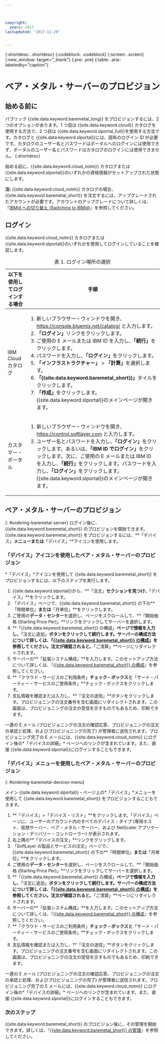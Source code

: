 ```yaml
---



copyright:
  years: 2017
lastupdated: "2017-11-29"


---
```


{:shortdesc: .shortdesc}
{:codeblock: .codeblock}
{:screen: .screen}
{:new_window: target="_blank"}
{:pre: .pre}
{:table: .aria-labeledby="caption"}

# ベア・メタル・サーバーのプロビジョン

## 始める前に
パブリック {{site.data.keyword.baremetal_long}} をプロビジョンするには、2 つのオプションがあります。1 つ目は {{site.data.keyword.cloud}} カタログを使用する方法で、2 つ目は {{site.data.keyword.slportal_full}}を使用する方法です。カタログと {{site.data.keyword.slportal}}には、固有のログイン ID が必要です。カタログのユーザー名とパスワードはポータルへのログインには使用できず、ポータルのユーザー名とパスワードはカタログのログインには使用できません。
{:shortdesc}

始める前に、{{site.data.keyword.cloud_notm}} カタログまたは {{site.data.keyword.slportal}}のいずれかの資格情報がセットアップされた状態にします。 
  
**注:** {{site.data.keyword.cloud_notm}} カタログの場合、{{site.data.keyword.baremetal_short}} を注文するには、アップグレードされたアカウントが必要です。アカウントのアップグレードについて詳しくは、『[IBMid への切り替え (Switching to IBMid)](https://console.ng.bluemix.net/docs/admin/softlayerlink.html)』を参照してください。
  
## ログイン 
{{site.data.keyword.cloud_notm}} カタログまたは {{site.data.keyword.slportal}}のいずれかを使用してログインしていることを確認します。 

  <table>
   <CAPTION>表 1. ログイン場所の選択</CAPTION>
   <THEAD>
   <TR>
   <th>以下を使用してログインする場合</th>
   <th>手順</th>
   </TR>
   </THEAD>
   <TBODY>
   <tr>
   <td>IBM Cloud カタログ</td>
   <td>
   <ol>
   <li>新しいブラウザー・ウィンドウを開き、<a href="https://console.bluemix.net/catalog/">https://console.bluemix.net/catalog/</a> と入力します。</li>
   <li><b>「ログイン」</b>リンクをクリックします。</li>
   <li>ご使用の E メールまたは IBM ID を入力し、<b>「続行」</b>をクリックします。</li>
   <li>パスワードを入力し、<b>「ログイン」</b>をクリックします。</li>
   <li><b>「インフラストラクチャー」</b> > <b>「計算」</b>を選択します。</li>
   <li><b>「{{site.data.keyword.baremetal_short}}」</b>タイルをクリックします。</li>
   <li><b>「作成」</b>をクリックします。{{site.data.keyword.slportal}}のメインページが開きます。</li>
   </ol>
   </td>
   </tr>
   <tr>
   <td>カスタマー・ポータル</td>
   <td>
   <ol>
   <li>新しいブラウザー・ウィンドウを開き、<a href="https://control.softlayer.com">https://control.softlayer.com</a> と入力します。</li>
   <li>ユーザー名とパスワードを入力し、<b>「ログイン」</b>をクリックします。あるいは、<b>「IBM ID でログイン」</b>をクリックします。次に、ご使用の E メールまたは IBM ID を入力し、<b>「続行」</b>をクリックします。パスワードを入力し、<b>「ログイン」</b>をクリックします。{{site.data.keyword.slportal}}のメインページが開きます。</li>
   </ol>
   </td>
   </tr>
   </TBODY>
   </table>

## ベア・メタル・サーバーのプロビジョン
{: #ordering-baremetal-server}
ログイン後に、{{site.data.keyword.baremetal_short}} のプロビジョンを開始できます。{{site.data.keyword.baremetal_short}} をプロビジョンするには、**「デバイス」**メニューまたは**「デバイス」**アイコンを使用します。

### 「デバイス」アイコンを使用したベア・メタル・サーバーのプロビジョン
*「デバイス」*アイコンを使用して {{site.data.keyword.baremetal_short}} をプロビジョンするには、以下のステップを実行します。

1.  {{site.data.keyword.slportal}}から、**「注文」**セクションを見つけ、**「デバイス」**をクリックします。
2.  「デバイス」ページで、{{site.data.keyword.baremetal_short}} の下の**「時間単位」**または**「月単位」**をクリックします。
3.  ご使用の**データ・センター**を選択し、ページをスクロールして、**「開始価格 (Starting Price Per)」**リンクをクリックしてサーバーを選択します。 
4.  **「{{site.data.keyword.baremetal_short}} の構成」**ページで情報を入力し、**「注文に追加」**ボタンをクリックして続行します。サーバーの構成方法について詳しくは、『[{{site.data.keyword.baremetal_short}} の構成](.../bare-metal/configuring.md)』を参照してください。注文が確認されると、**「ご清算」**ページにリダイレクトされます。
5.  サーバーの**「拡張システム構成」**を入力します。このセットアップ方法について詳しくは、『[{{site.data.keyword.baremetal_short}} の構成](.../bare-metal/configuring.md)』を参照してください。
6.  **「クラウド・サービスのご利用条件」**チェック・ボックスと**「サード・パーティー・サービスのご使用条件」**チェック・ボックスをクリックします。
7.  支払情報を確認または入力し、**「注文の送信」**ボタンをクリックします。プロビジョニングの注文番号を含む画面にリダイレクトされます。この画面は、プロビジョニングの注文の受信を示すものでもあるため、印刷できます。

 一連の E メール (プロビジョニングの注文の確認応答、プロビジョニングの注文の承認と処理、およびプロビジョニングの完了) が管理者に送信されます。プロビジョニング完了の E メールには、{{site.data.keyword.cloud_notm}} にログイン後の*「デバイスの詳細」* ページへのリンクが含まれています。また、直接 {{site.data.keyword.slportal}}にログインすることもできます。

### 「デバイス」メニューを使用したベア・メタル・サーバーのプロビジョン
{: #ordering-baremetal-devices-menu}

メイン {{site.data.keyword.slportal}}・ページ上の*「デバイス」*メニューを使用して {{site.data.keyword.baremetal_short}} をプロビジョンすることもできます。 

1. **「デバイス」>「デバイス・リスト」**をクリックします。「デバイス」ページに、ユーザーのアカウント内のすべてのデバイス・タイプ (専用ホスト、仮想サーバー、ベア・メタル・サーバー、および NetScaler アプリケーション・デリバリー・コントローラー) が表示されます。
2. 右上隅の**「デバイスの注文」**リンクをクリックします。
3. 「SoftLayer の製品とサービスの注文」ページで、{{site.data.keyword.baremetal_short}} の下の**「時間単位」**または**「月単位」**をクリックします。
4. ご使用の**データ・センター**を選択し、ページをスクロールして、**「開始価格 (Starting Price Per)」**リンクをクリックしてサーバーを選択します。 
5.  **「{{site.data.keyword.baremetal_short}} の構成」**ページで情報を入力し、**「注文に追加」**ボタンをクリックして続行します。サーバーの構成方法について詳しくは、『[{{site.data.keyword.baremetal_short}} の構成](.../bare-metal/configuring.md)』を参照してください。注文が確認されると、**「ご清算」**ページにリダイレクトされます。
6.  サーバーの**「拡張システム構成」**を入力します。このセットアップ方法について詳しくは、『[{{site.data.keyword.baremetal_short}} の構成](.../bare-metal/configuring.md)』を参照してください。
7. **「クラウド・サービスのご利用条件」**チェック・ボックスと**「サード・パーティー・サービスのご使用条件」**チェック・ボックスをクリックします。
8. 支払情報を確認または入力し、**「注文の送信」**ボタンをクリックします。プロビジョニングの注文番号を含む画面にリダイレクトされます。この画面は、プロビジョニングの注文の受信を示すものでもあるため、印刷できます。

一連の E メール (プロビジョニングの注文の確認応答、プロビジョニングの注文の承認と処理、およびプロビジョニングの完了) が管理者に送信されます。プロビジョニング完了の E メールには、{{site.data.keyword.cloud_notm}} にログイン後の*「デバイスの詳細」* ページへのリンクが含まれています。また、直接 {{site.data.keyword.slportal}}にログインすることもできます。

### 次のステップ
{{site.data.keyword.baremetal_short}} のプロビジョン後に、その管理を開始できます。詳しくは、『[{{site.data.keyword.baremetal_short}} の管理](../bare-metal/managing.html)』を参照してください。
